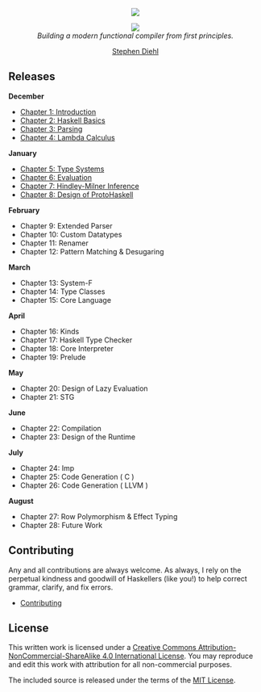 <p align="center">
  <a href="http://dev.stephendiehl.com/fun/">
    <img src="https://github.com/sdiehl/write-you-a-haskell/raw/master/misc/Haskell-Logo.png"/>
  </a>
</p>

<p align="center">
  <a href="http://dev.stephendiehl.com/fun/">
    <img src="https://github.com/sdiehl/write-you-a-haskell/raw/master/misc/cover.png"/>
  </a>
  <br/>
  <em>Building a modern functional compiler from first principles.</em>
</p>

<p align="center">
  <a href="https://twitter.com/smdiehl">Stephen Diehl</a>
</p>

Releases
--------

**December**

* [Chapter 1: Introduction](http://dev.stephendiehl.com/fun/introduction.html)
* [Chapter 2: Haskell Basics](http://dev.stephendiehl.com/fun/basics.html)
* [Chapter 3: Parsing](http://dev.stephendiehl.com/fun/parsers.html)
* [Chapter 4: Lambda Calculus](http://dev.stephendiehl.com/fun/lambda_calculus.html)

**January**

* [Chapter 5: Type Systems](http://dev.stephendiehl.com/fun/type_systems.html)
* [Chapter 6: Evaluation](http://dev.stephendiehl.com/fun/evaluation.html)
* [Chapter 7: Hindley-Milner Inference](http://dev.stephendiehl.com/fun/hindley_milner.html)
* [Chapter 8: Design of ProtoHaskell](http://dev.stephendiehl.com/fun/path.html)

**February**

* Chapter 9: Extended Parser
* Chapter 10: Custom Datatypes
* Chapter 11: Renamer
* Chapter 12: Pattern Matching & Desugaring

**March**

* Chapter 13: System-F
* Chapter 14: Type Classes
* Chapter 15: Core Language


**April**

* Chapter 16: Kinds
* Chapter 17: Haskell Type Checker
* Chapter 18: Core Interpreter
* Chapter 19: Prelude

**May**

* Chapter 20: Design of Lazy Evaluation
* Chapter 21: STG

**June**

* Chapter 22: Compilation
* Chapter 23: Design of the Runtime

**July**

* Chapter 24: Imp
* Chapter 25: Code Generation ( C )
* Chapter 26: Code Generation ( LLVM )

**August**

* Chapter 27: Row Polymorphism & Effect Typing
* Chapter 28: Future Work

Contributing
------------

Any and all contributions are always welcome.  As always, I rely on the
perpetual kindness and goodwill of Haskellers (like you!) to help correct
grammar, clarify, and fix errors.

* [Contributing](http://dev.stephendiehl.com/fun/contributing.html)

License
-------

This written work is licensed under a <a rel="license"
href="http://creativecommons.org/licenses/by-nc-sa/4.0/">Creative Commons
Attribution-NonCommercial-ShareAlike 4.0 International License</a>. You may
reproduce and edit this work with attribution for all non-commercial purposes.

The included source is released under the terms of the [MIT License](http://opensource.org/licenses/MIT).
